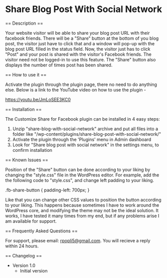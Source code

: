 # Share Blog Post With Social Network

== Description ==

Your website visitor will be able to share your blog post URL with their facebook friends. There will be a "Share" button at the bottom of you blog post, the visitor just have to click that and a window will pop-up with the blog post URL filled in the status field. Now, the visitor just has to click "Post" and your post is shared with the visitor's Facebook friends. The visitor need not be logged-in to use this feature. The "Share" button also displays the number of times post has been shared. 

== How to use it ==

Activate the plugin through the plugin page, there no need to do anything else. Below is a link to the YouTube video on how to use the plugin - 

https://youtu.be/JmLoSEE3KC0

== Installation ==

The Customize Share for Facebook plugin can be installed in 4 easy steps:

1. Unzip "share-blog-with-social-network" archive and put all files into a folder like "/wp-content/plugins/share-blog-post-with-social-network/"
2. Activate the plugin through the 'Plugins' menu in Admin dashboard
3. Look for "Share blog post with social network" in the settings menu, to confirm installation

== Known Issues ==

Position of the "Share" button can be done according to your liking by changing the "style.css" file in the WordPress editor. For example, add the the following code to "style.css", and change left padding to your liking.

.fb-share-button {
    padding-left: 700px;
}

Like that you can change other CSS values to position the button according to your liking. This happens because sometimes I have to work around the WordPress core, and modifying the theme may not be the ideal solution. It works, I have tested it many times from my end, but if any problems arise I am available for support.

== Frequently Asked Questions ==

For support, please email: rpopli5@gmail.com. You will recieve a reply within 24 hours.

== Changelog ==

* Version 1.0
	* Initial version

